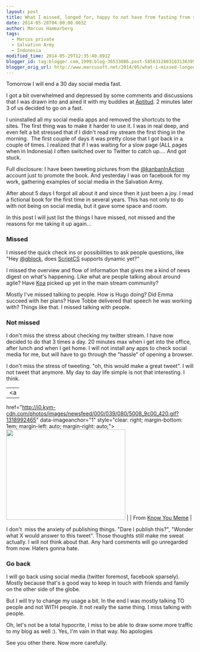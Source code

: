 ```yaml
---
layout: post
title: What I missed, longed for, happy to not have from fasting from social media
date: 2014-05-28T04:00:00.003Z
author: Marcus Hammarberg
tags:
  - Marcus private
  - Salvation Army
  - Indonesia
modified_time: 2014-05-29T12:35:40.891Z
blogger_id: tag:blogger.com,1999:blog-36533086.post-5858312803103136395
blogger_orig_url: http://www.marcusoft.net/2014/05/what-i-missed-longed-for-happy-to-not.html
---
```





Tomorrow I will end a 30 day social media fast.

I got a bit overwhelmed and depressed by some comments and discussions
that I was drawn into and aired it with my buddies at
<a href="http://www.aptitud.se/" target="_blank">Aptitud</a>. 2 minutes
later 3 of us decided to go on a fast.

I uninstalled all my social media apps and removed the shortcuts to the
sites. The first thing was to make it
harder to use it. I was in real deep, and even felt a bit stressed that
if I didn't read my stream the first thing in the morning.  The first
couple of days it was pretty close that I got back in a couple of times.
I realized that if I was waiting for a slow page (ALL pages when in
Indonesia) I often switched over to Twitter to catch up.... And got
stuck.

Full disclosure: I have been tweeting pictures from
the <a href="http://twitter.com/kanbanInAction"
target="_blank">@kanbanInAction</a> account just to promote the book.
And yesterday I was on facebook for my work, gathering examples of
social media in the Salvation Army.

After about 5 days I forgot all about it and since then it just been a
joy. I read a fictional book for the first time in several years. This
has not only to do with not being on social media, but it gave some
space and room.

In this post I will just list the things I have missed, not missed and
the reasons for me taking it up again...

### Missed

I missed the quick check ins or possibilities to ask people questions,
like
"Hey <a href="http://twitter.com/gblock" target="_blank">@gblock</a>,
does <a href="http://scriptcs.net/" target="_blank">ScriptCS</a>
supports dynamic yet?"

I missed the overview and flow of information that gives me a kind of
news digest on what's happening. Like what are people talking about
around agile? Have
<a href="http://www.koajs.com/" target="_blank">Koa</a> picked up yet in
the main stream community?

Mostly I've missed talking to people. How is Hugo doing? Did Emma
succeed with her plans? Have Tobbe delivered that speech he was working
with? Things like that. I missed talking with people.

### Not missed

I don't miss the stress about checking my twitter stream. I have now
decided to do that 3 times a day. 20 minutes max when i get into the
office, after lunch and when I get home. I will not install any apps to
check social media for me, but will have to go through the "hassle" of
opening a browser.

I don't miss the stress of tweeting. "oh, this would make a great
tweet". I will not tweet that anymore. My day to day life simple is not
that interesting. I think.

|                                                                                              |
|:--------------------------------------------------------------------------------------------:|
|                                              <a
  href="http://i0.kym-cdn.com/photos/images/newsfeed/000/039/080/5008_9c00_420.gif?1318992465"
                                      data-imageanchor="1"
     style="clear: right; margin-bottom: 1em; margin-left: auto; margin-right: auto;"><img
  src="http://i0.kym-cdn.com/photos/images/newsfeed/000/039/080/5008_9c00_420.gif?1318992465"
                        data-border="0" width="320" height="243" /></a>                        |
|                From <a href="http://knowyourmeme.com/memes/haters-gonna-hate"
                               target="_blank">Know You Meme</a>                               |

I don't  miss the anxiety of publishing things. "Dare I publish this?",
"Wonder what X would answer to this tweet". Those thoughts still make me
sweat actually. I will not think about that. Any hard comments will go
unregarded from now.
Haters gonna hate.

### Go back

I will go back using social media (twitter foremost, facebook sparsely).
Mostly because that's a good way to keep in touch with friends and
family on the other side of the globe.

But I will try to change my usage a bit. In the end I was mostly talking
TO people and not WITH people. It not really the same thing. I miss
talking with people.

Oh, let's not be a total hypocrite, I miss to be able to draw some more
traffic to my blog as well :). Yes, I'm vain in that way. No apologies

See you other there. Now more carefully.
